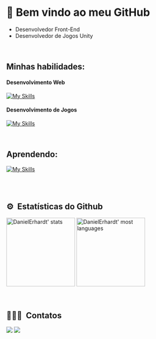 # 👋 Bem vindo ao meu GitHub

+ Desenvolvedor Front-End
+ Desenvolvedor de Jogos Unity

<br />

## Minhas habilidades:
#### Desenvolvimento Web
[![My Skills](https://skills.thijs.gg/icons?i=html,css,js,typescript,react,jest,redux)](https://skills.thijs.gg)
<br />
#### Desenvolvimento de Jogos
[![My Skills](https://skills.thijs.gg/icons?i=unity,cs)](https://skills.thijs.gg)

<br />

## Aprendendo:
[![My Skills](https://skills.thijs.gg/icons?i=docker,mysql,nodejs,styledcomponents)](https://skills.thijs.gg)

<br />

<!--
## Projetos em destaque:

[![Readme Card](https://github-readme-stats.vercel.app/api/pin/?username=DanielErhardt&repo=react-recipes-app&theme=codeSTACKr&border_color=ffffff)](https://github.com/DanielErhardt/react-recipes-app)
-->

<br />

## ⚙️ &nbsp;Estatísticas do Github

<p align="left">
<img height="180em" src="https://github-readme-stats.vercel.app/api?username=DanielErhardt&show_icons=true&theme=vision-friendly-dark" alt="DanielErhardt' stats"/>
<img height="180em" src="https://github-readme-stats.vercel.app/api/top-langs/?username=DanielErhardt&layout=compact&theme=vision-friendly-dark" alt="DanielErhardt' most languages"/>
</p>

<br />

## 👨🏽‍🦲 &nbsp;Contatos

<a href="https://www.linkedin.com/in/daniel-erhcardoso" target="_blank"><img src="https://img.shields.io/badge/-DanielErhardt-%230077B5?style=for-the-badge&logo=linkedin&logoColor=white" target="_blank"></a> 
<a href = "mailto:daniel.erhcardoso@gmail.com" >
  <img src="https://img.shields.io/badge/Gmail-D14836?style=for-the-badge&logo=gmail&logoColor=white" target="_blank" />
</a>

